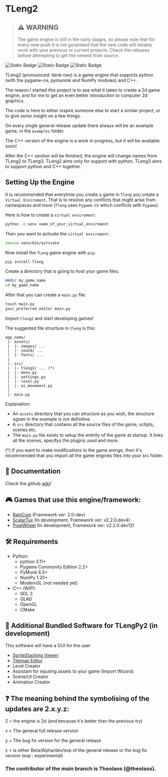 # TLeng2

> ## :warning: WARNING 
>
> The game engine is still in the early stages, so please note that for every new push it is not guranteed that the new code will reliably work with your previous or current projects. Check the releases before attempting to get the newest from source.

 ![Static Badge](https://img.shields.io/badge/pip_install-tleng-blue?style=flat) ![Static Badge](https://img.shields.io/badge/licence-MIT-blue?style=flat) ![Static Badge](https://img.shields.io/badge/python-3.11_3.12-blue?style=flat&logo=python)

TLeng2 (pronounced: tlenk-two) is a game engine that supports python (with the pygame-ce, pymunmk and NumPy modules) and C++.

The reason I started this project is to see what it takes to create a 2d game engine, and for me to get an even better introduction to computer 2d graphics.

The code is here to either inspire someone else to start a similar project, or to give some insight on a few things.

On every single general release update there always will be an example game, in the `examples` folder.

The C++ version of the engine is a work in progress, but it will be available soon! 

After the C++ section will be finished, the engine will change names from TLeng2 to TLeng3. TLeng2 aims only for support with python, TLeng3 aims to support python and C++ together.

## Setting Up the Engine

It is recommended that everytime you create a game in `Tleng` you create a `Virtual Enviroment`. That is to resolve any conflicts that might arise from namespaces and more (`Tleng` uses `Pygame-CE` which conflicts with `Pygame`).

Here is how to create a `virtual enviroment`:

```bash
python -m venv name_of_your_virtual_enviroment
```

Then you want to activate the `virtual enviroment`:

```bash
source venv/bin/activate
```

Now install the `TLeng` game engine with `pip`:

```bash
pip install tleng
```

Create a directory that is going to host your game files:

```bash
mkdir my_game_name
cd my_game_name
```

After that you can create a `main.py` file:

```bash
touch main.py
your_preferred_editor main.py
```

Import `tleng2` and start developing games!

The suggested file structure in `tleng` is this:
```
app_name/
 |- assets/
 |  |- images/ ...
 |  |- sound/ ...
 |  |- fonts/ ...
 |
 |- src/
 |  |- tleng2/ ... (*)
 |  |- menu.py
 |  |- settings.py
 |  |- level.py
 |  |- ai_movement.py
 |
 |- main.py
```

Explanation:
- An `assets` directory that you can structure as you wish, the structure sgoen in the example is not definitive.
- A `src` directory that contains all the source files of the game, sctipts, scenes etc.
- The `main.py` file exists to setup the entirity of the game at startup. It links all the scenes, specifys the plugins used and more.

(*) If you want to make modifications to the game eninge, then it's recommended that you import all the game engines files into your src folder. 


## 📖 Documentation

Check the github [wiki](https://github.com/tl-ecosystem/tleng/wiki)!

## 🎮 Games that use this engine/framework:

- [RainCoin](https://github.com/theolaos/RainCoin) (Framework ver: 2.0-dev)
- [ScalarTux](https://github.com/theolaos/ScalarTux) (In development, Framework ver: v2.2.0.dev4)
- [PixelWheel](https://github.com/Omilos-Plhroforikis-17o-GEL-13o-GYM/pixel-wheel) (In development, Framework ver: v2.2.0.dev12)

## 🛠️ Requirements

- Python:
  - python 3.11+
  - Pygame Community Edition 2.2+
  - PyMunk 6.5+
  - NumPy 1.20+
  - ModernGL (not needed yet)
- C++ (WIP):
  - SDL 3
  - GLAD
  - OpenGL
  - CMake

## 💾 Additional Bundled Software for TLengPy2 (in development)

This software will have a GUI for the user

- [SpriteStacking Viewer](https://github.com/tl-ecosystem/tl-ssv)
- [Tilemap Editor](https://github.com/tl-ecosystem/tl-editor)
- Level Creator
- Assistant for inputing assets to your game (Import Wizard)
- Scene/UI Creator
- Animation Creator

## ❓ The meaning behind the symbolising of the updates are 2.x.y.z:

2 = the engine is 2d (and because it's better than the previous try)

x = The general full release version

y = The bug fix version for the general release

z = is either Beta/Alpha/dev/exp of the general release or the bug fix version (exp : experimental)
 
### The contributor of the main branch is Theolaos (@theolaos).
